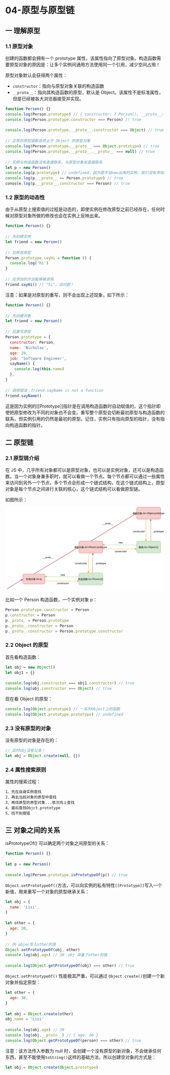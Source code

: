 # 04-原型与原型链

## 一 理解原型

### 1.1 原型对象

创建的函数都会拥有一个 prototype 属性，该属性指向了原型对象。构造函数需要原型对象的原因是：让多个实例间通用方法使用同一个引用，减少空间占用！

原型对象默认会获得两个属性：

- `constructor`：指向与原型对象关联的构造函数
- `__proto__`：指向其构造函数的原型，默认是 Object。该属性不是标准属性，但是已经被各大浏览器接受并实现。

```js
function Person() {}
console.log(Person.prototype) // { constructor: f Person(), __proto__: Object}
console.log(Person.prototype.constructor === Person) // true

console.log(Person.prototype.__proto__.constructor === Object) // true

// 正常的原型链都会终止于 Object 的原型对象
console.log(Person.prototype.__proto__ === Object.prototype) // true
console.log(Person.prototype.__proto__.__proto__ === null) // true

// 实例与构造函数没有直接联系，与原型对象有直接联系
let p = new Person()
console.log(p.prototype) // undefined，因为是手动new出来的实例，我们没有添加该属性
console.log(p.__proto__ == Person.prototype) // true
conosle.log(p.__proto__.constructor === Person) // true
```

### 1.2 原型的动态性

由于从原型上搜索值的过程是动态的，即使实例在修改原型之前已经存在，任何时候对原型对象所做的修改也会在实例上反映出来。

```js
function Person() {}

// 先创建实例
let friend = new Person()

// 后修改原型
Person.prototype.sayHi = function () {
  console.log('hi')
}

// 后添加的方法能够被调用
friend.sayHi() // "hi"，没问题！
```

注意：如果是对原型的重写，则不会出现上述现象，如下所示：

```js
function Person() {}

// 先创建对象
let friend = new Person()

// 后重写原型
Person.prototype = {
  constructor: Person,
  name: 'Nicholas',
  age: 29,
  job: 'Software Engineer',
  sayName() {
    console.log(this.name)
  },
}

// 调用错误：friend.sayName is not a function
friend.sayName()
```

这是因为实例的[[Prototype]]指针是在调用构造函数时自动赋值的，这个指针即使把原型修改为不同的对象也不会变。重写整个原型会切断最初原型与构造函数的联系，但实例引用的仍然是最初的原型。记住，实例只有指向原型的指针，没有指向构造函数的指针。

## 二 原型链

### 2.1 原型链介绍

在 JS 中，几乎所有对象都可以是原型对象，也可以是实例对象，还可以是构造函数。当一个对象身兼多职时，就可以看做一个节点。每个节点都可以通过一些属性来访问到另外一个节点，多个节点会形成一个链式结构，在这个链式结构上，原型对象是每个节点之间进行关联的核心，这个链式结构可以看做原型链。

如图所示：

![原型链](/images/javascript/prototype-chain.svg)

比如一个 Person 构造函数，一个实例对象 p：

```js
Person.prototype.constructor = Person
p.constructor = Person
p._proto_ = Person.prototype
p._proto_.constructor = Person
p._proto_.constructor = Person.prototype.constructor
```

### 2.2 Object 的原型

首先看构造函数：

```js
let obj = new Object()
let obj1 = {}

console.log(obj.constructor === obj1.constructor) // true
console.log(obj.constructor === Object) // true
```

现在看 Object 的原型：

```js
console.log(Object.prototype) // 一系列Object上的函数
console.log(Object.prototype.prototype) // undefined
```

### 2.3 没有原型的对象

没有原型的对象是存在的：

```js
// 此时obj没有父亲！
let obj = Object.create(null, {})
```

### 2.4 属性搜索原则

属性的搜索过程：

```txt
1、先在自身实例查找
2、再去当前对象的原型中查找
3、再找原型的原型对象...依次向上查找
4、最后查找Objct.prototype
5、找不到报错
```

## 三 对象之间的关系

isPrototypeOf() 可以确定两个对象之间原型的关系：

```js
function Person() {}

let p = new Person()

console.log(Person.prototype.isPrototypeOf(p)) // true
```

`Object.setPrototypeOf()`方法，可以向实例的私有特性`[[Prototype]]`写入一个新值，用来重写一个对象的原型继承关系：

```js
let obj = {
  name: 'Lisi',
}

let other = {
  age: 30,
}

// 向 objec写入other的值
Object.setPrototypeOf(obj, other)
console.log(obj.age) // 30：obj 具备了other的值

console.log(Object.getPrototypeOf(obj) === other) // true
```

`Object.setPrototypeOf()` 性能极其严重，可以通过 `Object.create()`创建一个新对象并指定原型：

```js
let other = {
  age: 30,
}

let obj = Object.create(other)
obj.name = 'Lisi'

console.log(obj.age) // 30
console.log(obj.__proto__) // { age: 30 }
console.log(Object.getPrototypeOf(person) === other) // true
```

注意：该方法传入参数为 null 时，会创建一个没有原型的新对象，不会继承任何东西，甚至不能使用`toString()`这样的基础方法，所以创建空对象的方式是：

```js
let obj = Object.create(Object.prototype)
```
